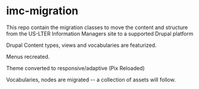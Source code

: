 # imc-migration
This repo contain the migration classes to move the content and structure from the US-LTER Information Managers site to a supported Drupal platform

Drupal Content types, views and vocabularies are featurized.

Menus recreated.

Theme converted to responsive/adaptive (Pix Reloaded)

Vocabularies, nodes are migrated -- a collection of assets will follow.


